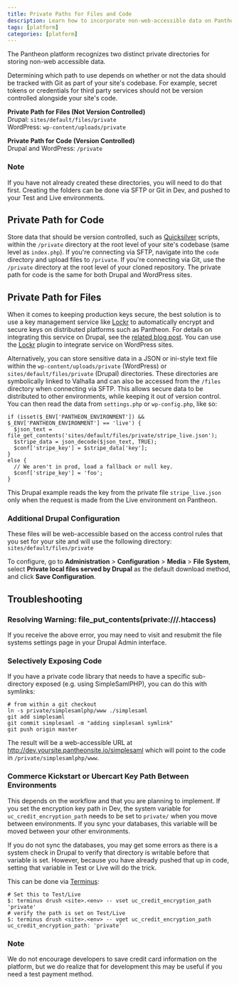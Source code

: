 ```yaml
---
title: Private Paths for Files and Code
description: Learn how to incorporate non-web-accessible data on Pantheon's platform.
tags: [platform]
categories: [platform]
---
```

The Pantheon platform recognizes two distinct private directories for storing non-web accessible data.

Determining which path to use depends on whether or not the data should be tracked with Git as part of your site's codebase. For example, secret tokens or credentials for third party services should not be version controlled alongside your site's code.

**Private Path for Files (Not Version Controlled)**  
Drupal: `sites/default/files/private`   
WordPress: `wp-content/uploads/private`

**Private Path for Code (Version Controlled)**  
Drupal and WordPress: `/private`   

<div class="alert alert-info" role="alert">
<h3 class="info">Note</h3>
<p>If you have not already created these directories, you will need to do that first. Creating the folders can be done via SFTP or Git in Dev, and pushed to your Test and Live environments.</p>
</div>

## Private Path for Code
Store data that should be version controlled, such as [Quicksilver](/docs/quicksilver/) scripts, within the `/private` directory at the root level of your site's codebase (same level as `index.php`). If you're connecting via SFTP, navigate into the `code` directory and upload files to `/private`. If you're connecting via Git, use the `/private` directory at the root level of your cloned repository. The private path for code is the same for both Drupal and WordPress sites.

## Private Path for Files
When it comes to keeping production keys secure, the best solution is to use a key management service like [Lockr](https://lockr.io/) to automatically encrypt and secure keys on distributed platforms such as Pantheon. For details on integrating this service on Drupal, see the [related blog post](https://pantheon.io/blog/key-drupal-security). You can use the [Lockr](https://github.com/CellarDoorMedia/Lockr-Partners/tree/master/pantheon/wordpress/lockr-pantheon) plugin to integrate service on WordPress sites.

Alternatively, you can store sensitive data in a JSON or ini-style text file within the `wp-content/uploads/private` (WordPress) or `sites/default/files/private` (Drupal) directories. These directories are symbolically linked to Valhalla and can also be accessed from the `/files` directory when connecting via SFTP. This allows secure data to be distributed to other environments, while keeping it out of version control. You can then read the data from `settings.php` or `wp-config.php`, like so:
```
if (isset($_ENV['PANTHEON_ENVIRONMENT']) && $_ENV['PANTHEON_ENVIRONMENT'] == 'live') {
  $json_text = file_get_contents('sites/default/files/private/stripe_live.json');
  $stripe_data = json_decode($json_text, TRUE);
  $conf['stripe_key'] = $stripe_data['key'];
}
else {
  // We aren't in prod, load a fallback or null key.
  $conf['stripe_key'] = 'foo';
}
```
This Drupal example reads the key from the private file `stripe_live.json` only when the request is made from the Live environment on Pantheon.

### Additional Drupal Configuration

These files will be web-accessible based on the access control rules that you set for your site and will use the following directory: `sites/default/files/private`

To configure, go to **Administration** > **Configuration** > **Media** > **File System**, select **Private local files served by Drupal** as the default download method, and click **Save Configuration**.


## Troubleshooting

### Resolving Warning: file_put_contents(private:///.htaccess)

If you receive the above error, you may need to visit and resubmit the file systems settings page in your Drupal Admin interface.

### Selectively Exposing Code

If you have a private code library that needs to have a specific sub-directory exposed (e.g. using SimpleSamlPHP), you can do this with symlinks:

    # from within a git checkout
    ln -s private/simplesamlphp/www ./simplesaml
    git add simplesaml
    git commit simplesaml -m "adding simplesaml symlink"
    git push origin master

The result will be a web-accessible URL at http://dev.yoursite.pantheonsite.io/simplesaml which will point to the code in `/private/simplesamlphp/www`.

### Commerce Kickstart or Ubercart Key Path Between Environments

This depends on the workflow and that you are planning to implement. If you set the encryption key path in Dev, the system variable for `uc_credit_encryption_path` needs to be set to `private/` when you move between environments. If you sync your databases, this variable will be moved between your other environments.

If you do not sync the databases, you may get some errors as there is a system check in Drupal to verify that directory is writable before that variable is set. However, because you have already pushed that up in code, setting that variable in Test or Live will do the trick.

This can be done via [Terminus](/docs/terminus/):

```nohighlight
# Set this to Test/Live
$: terminus drush <site>.<env> -- vset uc_credit_encryption_path 'private'
# verify the path is set on Test/Live
$: terminus drush <site>.<env> -- vget uc_credit_encryption_path
uc_credit_encryption_path: 'private'
```

<div class="alert alert-info" role="alert">
<h3 class="info">Note</h3>
<p>We do not encourage developers to save credit card information on the platform, but we do realize that for development this may be useful if you need a test payment method.
</p></div>
